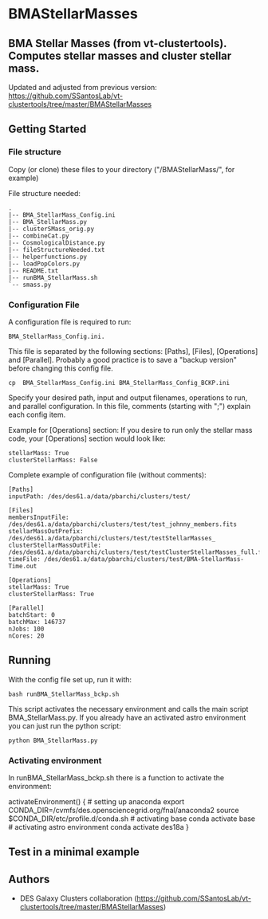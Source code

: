 # BMAStellarMasses

## BMA Stellar Masses (from vt-clustertools). Computes stellar masses and cluster stellar mass.

Updated and adjusted from previous version:
https://github.com/SSantosLab/vt-clustertools/tree/master/BMAStellarMasses

## Getting Started 

### File structure

Copy (or clone) these files to your directory ("/BMAStellarMass/", for example)

File structure needed:


	.
	|-- BMA_StellarMass_Config.ini
	|-- BMA_StellarMass.py
	|-- clusterSMass_orig.py
	|-- combineCat.py
	|-- CosmologicalDistance.py
	|-- fileStructureNeeded.txt
	|-- helperfunctions.py
	|-- loadPopColors.py
	|-- README.txt
	|-- runBMA_StellarMass.sh
	`-- smass.py


### Configuration File

A configuration file is required to run: 

    BMA_StellarMass_Config.ini.
    
This file is separated by the following sections: [Paths], [Files], [Operations] and [Parallel].
Probably a good practice is to save a "backup version" before changing this config file.

    cp  BMA_StellarMass_Config.ini BMA_StellarMass_Config_BCKP.ini

Specify your desired path, input and output filenames, operations to run, and parallel configuration.
In this file, comments (starting with ";") explain each config item.

Example for [Operations] section: 
If you desire to run only the stellar mass code, your [Operations] section would look like:

    stellarMass: True
    clusterStellarMass: False

Complete example of configuration file (without comments):

	[Paths]
	inputPath: /des/des61.a/data/pbarchi/clusters/test/

	[Files]
	membersInputFile: /des/des61.a/data/pbarchi/clusters/test/test_johnny_members.fits
	stellarMassOutPrefix: /des/des61.a/data/pbarchi/clusters/test/testStellarMasses_
	clusterStellarMassOutFile: /des/des61.a/data/pbarchi/clusters/test/testClusterStellarMasses_full.fits
	timeFile: /des/des61.a/data/pbarchi/clusters/test/BMA-StellarMass-Time.out

	[Operations]
	stellarMass: True
	clusterStellarMass: True

	[Parallel]
	batchStart: 0
	batchMax: 146737
	nJobs: 100
	nCores: 20


## Running

With the config file set up, run it with:

    bash runBMA_StellarMass_bckp.sh
    
This script activates the necessary environment and calls the main script BMA_StellarMass.py.
If you already have an activated astro environment you can just run the python script:

    python BMA_StellarMass.py

### Activating environment

In runBMA_StellarMass_bckp.sh there is a function to activate the environment:

  activateEnvironment() {
	  # setting up anaconda
	  export CONDA_DIR=/cvmfs/des.opensciencegrid.org/fnal/anaconda2
	  source $CONDA_DIR/etc/profile.d/conda.sh
	  # activating base
  	conda activate base
  	# activating astro environment
  	conda activate des18a
  }

## Test in a minimal example


## Authors

* DES Galaxy Clusters collaboration (https://github.com/SSantosLab/vt-clustertools/tree/master/BMAStellarMasses)
